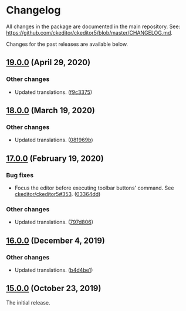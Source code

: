 Changelog
=========

All changes in the package are documented in the main repository. See: https://github.com/ckeditor/ckeditor5/blob/master/CHANGELOG.md.

Changes for the past releases are available below.

## [19.0.0](https://github.com/ckeditor/ckeditor5-page-break/compare/v18.0.0...v19.0.0) (April 29, 2020)

### Other changes

* Updated translations. ([f9c3375](https://github.com/ckeditor/ckeditor5-page-break/commit/f9c3375))


## [18.0.0](https://github.com/ckeditor/ckeditor5-page-break/compare/v17.0.0...v18.0.0) (March 19, 2020)

### Other changes

* Updated translations. ([081969b](https://github.com/ckeditor/ckeditor5-page-break/commit/081969b))


## [17.0.0](https://github.com/ckeditor/ckeditor5-page-break/compare/v16.0.0...v17.0.0) (February 19, 2020)

### Bug fixes

* Focus the editor before executing toolbar buttons' command. See [ckeditor/ckeditor5#353](https://github.com/ckeditor/ckeditor5/issues/353). ([03364dd](https://github.com/ckeditor/ckeditor5-page-break/commit/03364dd))

### Other changes

* Updated translations. ([797d806](https://github.com/ckeditor/ckeditor5-page-break/commit/797d806))


## [16.0.0](https://github.com/ckeditor/ckeditor5-page-break/compare/v15.0.0...v16.0.0) (December 4, 2019)

### Other changes

* Updated translations. ([b4d4be1](https://github.com/ckeditor/ckeditor5-page-break/commit/b4d4be1))


## [15.0.0](https://github.com/ckeditor/ckeditor5-page-break/tree/v15.0.0) (October 23, 2019)

The initial release.
